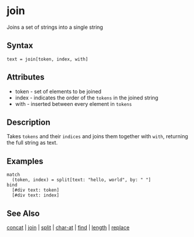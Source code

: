 # join

Joins a set of strings into a single string 

## Syntax

```
text = join[token, index, with]
```

## Attributes

- token - set of elements to be joined
- index - indicates the order of the `tokens` in the joined string
- with - inserted between every element in `tokens`

## Description

Takes `tokens` and their `indices` and joins them together with `with`, returning the full string as text.

## Examples

```
match
  (token, index) = split[text: "hello, world", by: " "]
bind
  [#div text: token]
  [#div text: index]
```

## See Also

[concat](concat.md) | [join](join.md) | [split](split.md) | [char-at](char-at.md) | [find](find.md) | [length](length.md) | [replace](replace.md)